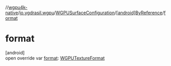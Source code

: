 //[wgpu4k-native](../../../../index.md)/[io.ygdrasil.wgpu](../../index.md)/[WGPUSurfaceConfiguration](../index.md)/[[android]ByReference](index.md)/[format](format.md)

# format

[android]\
open override var [format](format.md): [WGPUTextureFormat](../../-w-g-p-u-texture-format/index.md)